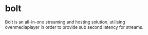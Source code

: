# bolt
 
Bolt is an all-in-one streaming and hosting solution, utilising ovenmediaplayer in order to provide sub second latency for streams.
